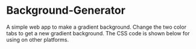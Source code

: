 # Background-Generator

A simple web app to make a gradient background. Change the two color tabs to get a new gradient background. The CSS code is shown below for using on other platforms.